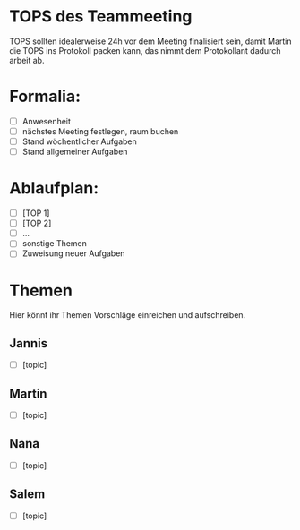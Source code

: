 # TOPS des Teammeeting
TOPS sollten idealerweise 24h vor dem Meeting finalisiert sein, damit Martin die TOPS ins Protokoll packen kann, das
nimmt dem Protokollant dadurch arbeit ab.

# Formalia:
* [ ] Anwesenheit
* [ ] nächstes Meeting festlegen, raum buchen
* [ ] Stand wöchentlicher Aufgaben
* [ ] Stand allgemeiner Aufgaben

# Ablaufplan:

* [ ] [TOP 1]
* [ ] [TOP 2]
* [ ] ...
* [ ] sonstige Themen
* [ ] Zuweisung neuer Aufgaben

# Themen
Hier könnt ihr Themen Vorschläge einreichen und aufschreiben.

## Jannis
* [ ] [topic]

## Martin
* [ ] [topic]

## Nana
* [ ] [topic]

## Salem
* [ ] [topic]